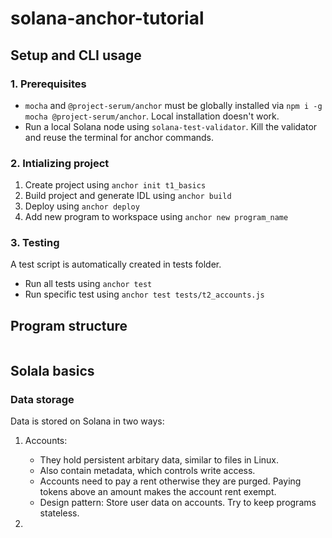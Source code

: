 # solana-anchor-tutorial

## Setup and CLI usage

### 1. Prerequisites

- `mocha` and `@project-serum/anchor` must be globally installed via `npm i -g mocha @project-serum/anchor`. Local installation doesn't work.
- Run a local Solana node using `solana-test-validator`. Kill the validator and reuse the terminal for anchor commands.

### 2. Intializing project

1. Create project using `anchor init t1_basics`
2. Build project and generate IDL using `anchor build`
3. Deploy using `anchor deploy`
4. Add new program to workspace using `anchor new program_name`

### 3. Testing

A test script is automatically created in tests folder.

- Run all tests using `anchor test`
- Run specific test using `anchor test tests/t2_accounts.js`

## Program structure

```
```

## Solala basics

### Data storage

Data is stored on Solana in two ways:

1. Accounts:
    - They hold persistent arbitary data, similar to files in Linux.
    - Also contain metadata, which controls write access.
    - Accounts need to pay a rent otherwise they are purged. Paying tokens above an amount makes the account rent exempt.
    - Design pattern: Store user data on accounts. Try to keep programs stateless.

2.